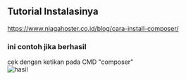 ## Tutorial Instalasinya

https://www.niagahoster.co.id/blog/cara-install-composer/

### ini contoh jika berhasil
cek dengan ketikan pada CMD "composer"
<br>
![hasil](https://user-images.githubusercontent.com/92235855/166149789-1e7a24be-5fff-4eb3-8e94-f6be6a3ce2e0.png)
